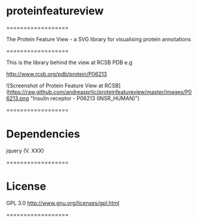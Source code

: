 # proteinfeatureview
==================

The Protein Feature View - a SVG library for visualising protein annotations

==================

This is the library behind the view at RCSB PDB e.g

http://www.rcsb.org/pdb/protein/P06213

![Screenshot of Protein Feature View at RCSB]
(https://raw.github.com/andreasprlic/proteinfeatureview/master/images/P06213.png "Insulin receptor - P06213 (INSR_HUMAN)")

==================

# Dependencies

jquery (V. XXX)

==================

# License

GPL 3.0 http://www.gnu.org/licenses/gpl.html

==================





